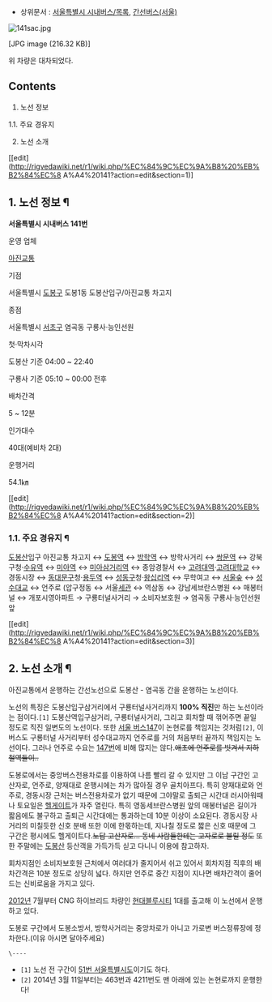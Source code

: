   * 상위문서 : [서울특별시 시내버스/목록](%EC%84%9C%EC%9A%B8%ED%8A%B9%EB%B3%84%EC%8B%9C%20%EC%8B%9C%EB%82%B4%EB%B2%84%EC%8A%A4/%EB%AA%A9%EB%A1%9D.md), [간선버스(서울)](%EA%B0%84%EC%84%A0%EB%B2%84%EC%8A%A4%28%EC%84%9C%EC%9A%B8%29.md)  

![141sac.jpg](//rv.wkcdn.net/http://rigvedawiki.net/r1/pds/141sac.jpg)

[JPG image (216.32 KB)]

  
위 차량은 대차되었다.

## Contents

    

1. 노선 정보 
    

1.1. 주요 경유지

2. 노선 소개 

[[edit](http://rigvedawiki.net/r1/wiki.php/%EC%84%9C%EC%9A%B8%20%EB%B2%84%EC%8
A%A4%20141?action=edit&section=1)]

## 1. 노선 정보 ¶

**서울특별시 시내버스 141번**

운영 업체

[아진교통](%EC%95%84%EC%A7%84%EA%B5%90%ED%86%B5.md)

기점

서울특별시 [도봉구](%EB%8F%84%EB%B4%89%EA%B5%AC.md) 도봉1동 도봉산입구/아진교통 차고지

종점

서울특별시 [서초구](%EC%84%9C%EC%B4%88%EA%B5%AC.md) 염곡동 구룡사·능인선원

첫·막차시각

도봉산 기준 04:00 ~ 22:40

구룡사 기준 05:10 ~ 00:00 전후

배차간격

5 ~ 12분

인가대수

40대(예비차 2대)

운행거리

54.1㎞

[[edit](http://rigvedawiki.net/r1/wiki.php/%EC%84%9C%EC%9A%B8%20%EB%B2%84%EC%8
A%A4%20141?action=edit&section=2)]

### 1.1. 주요 경유지 ¶

[도봉산](%EB%8F%84%EB%B4%89%EC%82%B0.md)입구 아진교통 차고지 ↔
[도봉역](%EB%8F%84%EB%B4%89%EC%97%AD.md) ↔
[방학역](%EB%B0%A9%ED%95%99%EC%97%AD.md) ↔ 방학사거리 ↔
[쌍문역](%EC%8C%8D%EB%AC%B8%EC%97%AD.md) ↔
강북구청·[수유역](%EC%88%98%EC%9C%A0%EC%97%AD.md) ↔
[미아역](%EB%AF%B8%EC%95%84%EC%97%AD.md) ↔
[미아삼거리역](%EB%AF%B8%EC%95%84%EC%82%BC%EA%B1%B0%EB%A6%AC%EC%97%AD.md) ↔ 종암경찰서
↔ [고려대역](%EA%B3%A0%EB%A0%A4%EB%8C%80%EC%97%AD.md)·[고려대학교](%EA%B3%A0%EB%A0%A4%EB%8C%80%ED%95%99%EA%B5%90.md) ↔ 경동시장 ↔ [동대문구](%EB%8F%99%EB%8C%80%EB%AC%B8%EA%B5%AC.md)청·[용두역](%EC%9A%A9%EB%91%90%EC%97%AD.md) ↔ [성동구](%EC%84%B1%EB%8F%99%EA%B5%AC.md)청·[왕십리역](%EC%99%95%EC%8B%AD%EB%A6%AC%EC%97%AD.md) ↔
무학여고 ↔ [서울숲](%EC%84%9C%EC%9A%B8%EC%88%B2.md) ↔
[성수대교](%EC%84%B1%EC%88%98%EB%8C%80%EA%B5%90.md) ↔ 언주로 (압구정동 ↔
서울[세관](%EC%84%B8%EA%B4%80.md) ↔ 역삼동 ↔ 강남세브란스병원 ↔ 매봉터널 ↔ 개포시영아파트 → 구룡터널사거리 →
소비자보호원 → 염곡동 구룡사·능인선원앞

[[edit](http://rigvedawiki.net/r1/wiki.php/%EC%84%9C%EC%9A%B8%20%EB%B2%84%EC%8
A%A4%20141?action=edit&section=3)]

## 2. 노선 소개 ¶

아진교통에서 운행하는 간선노선으로 도봉산 - 염곡동 간을 운행하는 노선이다.

  

노선의 특징은 도봉산입구삼거리에서 구룡터널사거리까지 **100% 직진**만 하는 노선이라는 점이다.`[1]` 도봉산역입구삼거리,
구룡터널사거리, 그리고 회차할 때 꺾어주면 끝일 정도로 직진 일변도의 노선이다. 또한 [서울 버스147](%EC%84%9C%EC%9A%B8%20%EB%B2%84%EC%8A%A4%20147.md)이 논현로를 책임지는 것처럼`[2]`,
이 버스도 구룡터널 사거리부터 성수대교까지 언주로를 거의 처음부터 끝까지 책임지는 노선이다. 그러나 언주로 수요는
[147번](%EC%84%9C%EC%9A%B8%20%EB%B2%84%EC%8A%A4%20147.md)에 비해 많지는
않다.<del>애초에 언주로를 빗겨서 지하철역들이..</del>

  

도봉로에서는 중앙버스전용차로를 이용하여 나름 빨리 갈 수 있지만 그 이남 구간인 고산자로, 언주로, 양재대로 운행시에는 차가 많아질 경우
골치아프다. 특히 양재대로와 언주로, 경동시장 근처는 버스전용차로가 없기 때문에 그야말로 출퇴근 시간대 러시아워때나 토요일은
[헬게이트](%ED%97%AC%EA%B2%8C%EC%9D%B4%ED%8A%B8.md)가 자주 열린다. 특히 영동세브란스병원 앞의
매봉터널은 길이가 짧음에도 불구하고 출퇴근 시간대에는 통과하는데 10분 이상이 소요된다. 경동시장 사거리의 미칠듯한 신호 분배 또한 이에
한몫하는데, 지나칠 정도로 짧은 신호 때문에 그 구간은 평시에도 헬게이트다.<del>노답 고산자로... 동네 사람들한테는 고자로로 불릴
정도</del> 또한 주말에는 [도봉산](%EB%8F%84%EB%B4%89%EC%82%B0.md) 등산객을 가득가득 싣고 다니니 이용에
참고하자.

  

회차지점인 소비자보호원 근처에서 여러대가 줄지어서 쉬고 있어서 회차지점 직후의 배차간격은 10분 정도로 상당히 넓다. 하지만 언주로 중간
지점이 지나면 배차간격이 줄어드는 신비로움을 가지고 있다.

  

[2012년](2012%EB%85%84.md) 7월부터 CNG 하이브리드 차량인 [현대블루시티](%ED%98%84%EB%8C%80%20%EB%B8%94%EB%A3%A8%EC%8B%9C%ED%8B%B0.md) 1대를 출고해
이 노선에서 운행하고 있다.

  

도봉로 구간에서 도봉소방서, 방학사거리는 중앙차로가 아니고 가로변 버스정류장에 정차한다.(이유 아시면 달아주세요)

`\----`

  * `[1]` 노선 전 구간이 [51번 서울특별시도](51%EB%B2%88%20%EC%84%9C%EC%9A%B8%ED%8A%B9%EB%B3%84%EC%8B%9C%EB%8F%84.md)이기도 하다.
  * `[2]` 2014년 3월 11일부터는 463번과 4211번도 맨 아래에 있는 논현로까지 운행한다!

